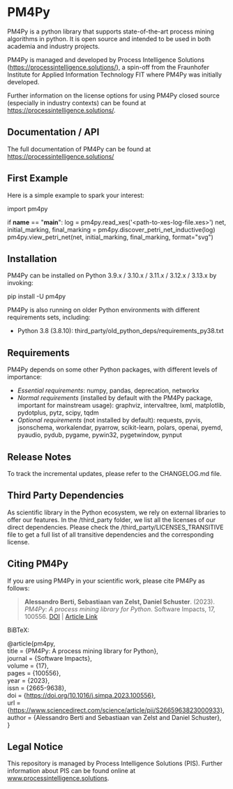 # PM4Py
PM4Py is a python library that supports state-of-the-art process mining algorithms in python. 
It is open source and intended to be used in both academia and industry projects.

PM4Py is managed and developed by Process Intelligence Solutions (https://processintelligence.solutions/),
a spin-off from the Fraunhofer Institute for Applied Information Technology FIT where PM4Py was initially developed.

Further information on the license options for using PM4Py closed source (especially in industry contexts) can be found at https://processintelligence.solutions/.


## Documentation / API
The full documentation of PM4Py can be found at https://processintelligence.solutions/

## First Example
Here is a simple example to spark your interest:

import pm4py

if __name__ == "__main__":
    log = pm4py.read_xes('<path-to-xes-log-file.xes>')
    net, initial_marking, final_marking = pm4py.discover_petri_net_inductive(log)
    pm4py.view_petri_net(net, initial_marking, final_marking, format="svg")

## Installation
PM4Py can be installed on Python 3.9.x / 3.10.x / 3.11.x / 3.12.x / 3.13.x by invoking:

pip install -U pm4py

PM4Py is also running on older Python environments with different requirements sets, including:
- Python 3.8 (3.8.10): third_party/old_python_deps/requirements_py38.txt

## Requirements
PM4Py depends on some other Python packages, with different levels of importance:
* *Essential requirements*: numpy, pandas, deprecation, networkx
* *Normal requirements* (installed by default with the PM4Py package, important for mainstream usage): graphviz, intervaltree, lxml, matplotlib, pydotplus, pytz, scipy, tqdm
* *Optional requirements* (not installed by default): requests, pyvis, jsonschema, workalendar, pyarrow, scikit-learn, polars, openai, pyemd, pyaudio, pydub, pygame, pywin32, pygetwindow, pynput

## Release Notes
To track the incremental updates, please refer to the CHANGELOG.md file.

## Third Party Dependencies
As scientific library in the Python ecosystem, we rely on external libraries to offer our features.
In the /third_party folder, we list all the licenses of our direct dependencies.
Please check the /third_party/LICENSES_TRANSITIVE file to get a full list of all transitive dependencies and the corresponding license.

## Citing PM4Py
If you are using PM4Py in your scientific work, please cite PM4Py as follows:

> **Alessandro Berti, Sebastiaan van Zelst, Daniel Schuster**. (2023). *PM4Py: A process mining library for Python*. Software Impacts, 17, 100556. [DOI](https://doi.org/10.1016/j.simpa.2023.100556) | [Article Link](https://www.sciencedirect.com/science/article/pii/S2665963823000933)

BiBTeX:

@article{pm4py,  
title = {PM4Py: A process mining library for Python},  
journal = {Software Impacts},  
volume = {17},  
pages = {100556},  
year = {2023},  
issn = {2665-9638},  
doi = {https://doi.org/10.1016/j.simpa.2023.100556},  
url = {https://www.sciencedirect.com/science/article/pii/S2665963823000933},  
author = {Alessandro Berti and Sebastiaan van Zelst and Daniel Schuster},  
}

## Legal Notice

This repository is managed by Process Intelligence Solutions (PIS). Further information about PIS can be found online at www.processintelligence.solutions.